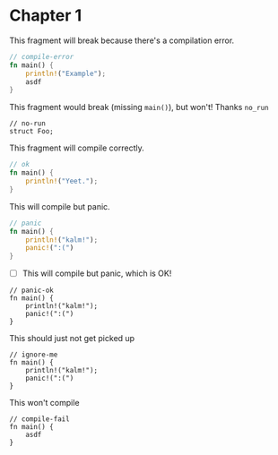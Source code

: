 # Chapter 1

This fragment will break because there's a compilation error.

```rust
// compile-error
fn main() {
    println!("Example");
    asdf
}
```

This fragment would break (missing `main()`), but won't! Thanks `no_run`

```rust,no_run
// no-run
struct Foo;
```

This fragment will compile correctly.

```rust
// ok
fn main() {
    println!("Yeet.");
}
```

This will compile but panic.

```rust
// panic
fn main() {
    println!("kalm!");
    panic!(":(")
}
```

  * [ ] This will compile but panic, which is OK!
```rust,should_panic
// panic-ok
fn main() {
    println!("kalm!");
    panic!(":(")
}
```

This should just not get picked up

```rust,ignore
// ignore-me
fn main() {
    println!("kalm!");
    panic!(":(")
}
```

This won't compile

```rust,compile_fail
// compile-fail
fn main() {
    asdf
}
```
